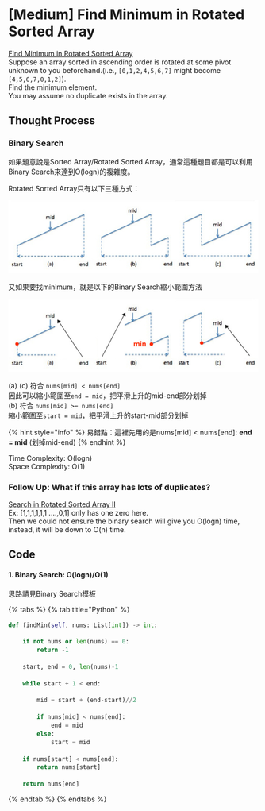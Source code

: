 # \[Medium\] Find Minimum in Rotated Sorted Array

[Find Minimum in Rotated Sorted Array](https://leetcode.com/problems/find-minimum-in-rotated-sorted-array/)  
Suppose an array sorted in ascending order is rotated at some pivot unknown to you beforehand.\(i.e., `[0,1,2,4,5,6,7]` might become `[4,5,6,7,0,1,2]`\).  
Find the minimum element.  
You may assume no duplicate exists in the array.

## Thought Process

### Binary Search

如果題意說是Sorted Array/Rotated Sorted Array，通常這種題目都是可以利用Binary Search來達到O\(logn\)的複雜度。  
  
Rotated Sorted Array只有以下三種方式：

![\(a\)\(b\)\(c\) Rotated Sorted Array &#x53EF;&#x80FD;&#x51FA;&#x73FE;&#x60C5;&#x6CC1;](../../.gitbook/assets/rotated-sorted-array.jpg)

又如果要找minimum，就是以下的Binary Search縮小範圍方法

![](../../.gitbook/assets/rotated-sorted-array-min-%20%281%29.jpg)

\(a\) \(c\) 符合 `nums[mid] < nums[end]`  
因此可以縮小範圍至`end = mid`，把平滑上升的mid-end部分划掉  
\(b\) 符合 `nums[mid] >= nums[end]`  
縮小範圍至`start = mid`，把平滑上升的start-mid部分划掉

{% hint style="info" %}
易錯點：這裡先用的是nums\[mid\] &lt; nums\[end\]:  **end = mid** \(划掉mid-end\)
{% endhint %}

Time Complexity: O\(logn\)  
Space Complexity: O\(1\)

### Follow Up: What if this array has lots of duplicates?  

[Search in Rotated Sorted Array II](https://leetcode.com/problems/find-minimum-in-rotated-sorted-array-ii/)  
Ex: \[1,1,1,1,1,1 ....,0,1\] only has one zero here.   
Then we could not ensure the binary search will give you O\(logn\) time, instead, it will be down to O\(n\) time. 

## Code

#### 1. Binary Search: O\(logn\)/O\(1\)

思路請見Binary Search模板

{% tabs %}
{% tab title="Python" %}
```python
def findMin(self, nums: List[int]) -> int:
    
    if not nums or len(nums) == 0:
        return -1
        
    start, end = 0, len(nums)-1
    
    while start + 1 < end:
        
        mid = start + (end-start)//2
        
        if nums[mid] < nums[end]:
            end = mid
        else:
            start = mid
    
    if nums[start] < nums[end]:
        return nums[start]
    
    return nums[end]
```
{% endtab %}
{% endtabs %}

